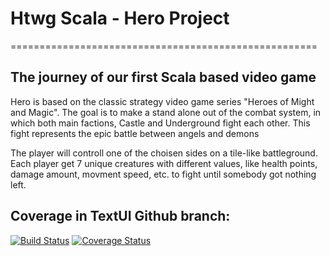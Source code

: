 # Htwg Scala - Hero Project
=====================================================
## The journey of our first Scala based video game

Hero is based on the classic strategy video game series "Heroes of Might and Magic". 
The goal is to make a stand alone out of the combat system, in which both main factions, Castle and Underground fight each other.
This fight represents the epic battle between angels and demons

The player will controll one of the choisen sides on a tile-like battleground. Each player get 7 unique creatures with
different values, like health points, damage amount, movment speed, etc. to fight until somebody got nothing left.

## Coverage in TextUI Github branch:

[![Build Status](https://travis-ci.org/AlinaGoettig/hero.svg?branch=master)](https://travis-ci.org/AlinaGoettig/hero)
[![Coverage Status](https://coveralls.io/repos/github/AlinaGoettig/hero/badge.svg?branch=TextUI)](https://coveralls.io/github/AlinaGoettig/hero?branch=TextUI)
